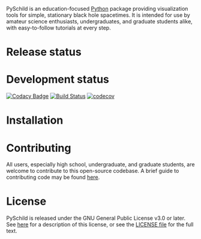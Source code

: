 PySchild is an education-focused [Python](http://www.python.org) package
providing visualization tools for simple, stationary black hole spacetimes.
It is intended for use by amateur science enthusiasts, undergraduates, and
graduate students alike, with easy-to-follow tutorials at every step.

# Release status

# Development status

[![Codacy Badge](https://app.codacy.com/project/badge/Grade/d98d0764f7dc49e2b81b2435205411a0)](https://www.codacy.com/gh/pyschild/pyschild?utm_source=github.com&amp;utm_medium=referral&amp;utm_content=pyschild/pyschild&amp;utm_campaign=Badge_Grade)
[![Build Status](https://travis-ci.com/pyschild/pyschild.svg?branch=master)](https://travis-ci.com/pyschild/pyschild)
[![codecov](https://codecov.io/gh/pyschild/pyschild/branch/master/graph/badge.svg)](https://codecov.io/gh/pyschild/pyschild)

# Installation

# Contributing

All users, especially high school, undergraduate, and graduate students, are
welcome to contribute to this open-source codebase. A brief guide to
contributing code may be found
[here](https://github.com/pyschild/pyschild/blob/master/CONTRIBUTING.md).

# License

PySchild is released under the GNU General Public License v3.0 or later. See
[here](https://choosealicense.com/licenses/gpl-3.0/) for a description of this
license, or see the
[LICENSE file](https://github.com/pyschild/pyschild/blob/master/LICENSE)
for the full text.

